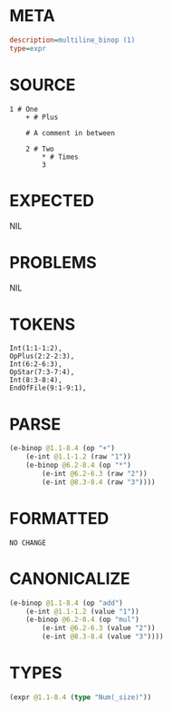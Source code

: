 # META
~~~ini
description=multiline_binop (1)
type=expr
~~~
# SOURCE
~~~roc
1 # One
	+ # Plus

	# A comment in between

	2 # Two
		* # Times
		3
~~~
# EXPECTED
NIL
# PROBLEMS
NIL
# TOKENS
~~~zig
Int(1:1-1:2),
OpPlus(2:2-2:3),
Int(6:2-6:3),
OpStar(7:3-7:4),
Int(8:3-8:4),
EndOfFile(9:1-9:1),
~~~
# PARSE
~~~clojure
(e-binop @1.1-8.4 (op "+")
	(e-int @1.1-1.2 (raw "1"))
	(e-binop @6.2-8.4 (op "*")
		(e-int @6.2-6.3 (raw "2"))
		(e-int @8.3-8.4 (raw "3"))))
~~~
# FORMATTED
~~~roc
NO CHANGE
~~~
# CANONICALIZE
~~~clojure
(e-binop @1.1-8.4 (op "add")
	(e-int @1.1-1.2 (value "1"))
	(e-binop @6.2-8.4 (op "mul")
		(e-int @6.2-6.3 (value "2"))
		(e-int @8.3-8.4 (value "3"))))
~~~
# TYPES
~~~clojure
(expr @1.1-8.4 (type "Num(_size)"))
~~~
